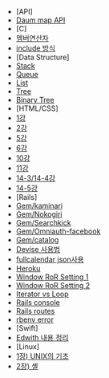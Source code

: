 * [API]
 * [Daum map API]([API]/[API]Daum_map_API.md)
* [C]
 * [멤버연산자]([C]/[C]멤버연산자.md)
 * [include 방식]([C]/[C]include방식_차이점.md)
* [Data Structure]
 * [Stack]([Data_structure]/[DS]Stack.md)
 * [Queue]([Data_structure]/[DS]Queue.md)
 * [List]([Data_structure]/[DS]Lists.md)
 * [Tree]([Data_structure]/[DS]Tree.md)
 * [Binary Tree]([Data_structure]/[DS]Binary_Tree.md)
* [HTML/CSS]
 * [1강]([HTML_CSS]/1강.md)
 * [2강]([HTML_CSS]/2강.md)
 * [5강]([HTML_CSS]/5강.md)
 * [6강]([HTML_CSS]/6강.md)
 * [10강]([HTML_CSS]/10강.md)
 * [11강]([HTML_CSS]/11강.md)
 * [14-3/14-4강]([HTML_CSS]/14-3_14-4강.md)
 * [14-5강]([HTML_CSS]/14-5강.md)
* [Rails]
 * [Gem/kaminari]([Ruby]/[Rails]Gem_kaminari.md)
 * [Gem/Nokogiri]([Ruby]/[Rails]Gem_Nokogiri.md)
 * [Gem/Searchkick]([Ruby]/[Rails]Gem_Searchkick_사용하기.md)
 * [Gem/Omniauth-facebook]([Ruby]/[Rails]Omniauth-facebook.md)
 * [Gem/catalog]([Ruby]/[Ruby]Gem_catalog.md)
 * [Devise 사용법]([Ruby]/[Rails]Devise_사용법.md)
 * [fullcalendar json사용]([Ruby]/[Rails]fullcalendar-json연동.md)
 * [Heroku]([Ruby]/[Rails]Heroku사용하기.md)
 * [Window RoR Setting 1]([Ruby]/[Rails]Window_RoR_Setting.md)
 * [Window RoR Setting 2]([Ruby]/[Rails]Window_RoR_Setting_v2.md)
 * [Iterator vs Loop]([Ruby]/[Ruby]Iterator_vs_Loop.md)
 * [Rails console]([Ruby]/[Ruby]Rails_Console.md)
 * [Rails routes]([Ruby]/[Ruby]rails_routes.md)
 * [rbenv error]([Ruby]/[Ruby]rbenv설치오류.md)
* [Swift]
 * [Edwith 내용 정리]([Swift]/[Edwith]Swift_핵심문법.md)
* [Linux]
 * [1장) UNIX의 기초]([Linux]/[리눅스시스템의_이해와_활용]1장.md)
 * [2장) 셸]([Linux]/[리눅스시스템의_이해와_활용]2장.md)

